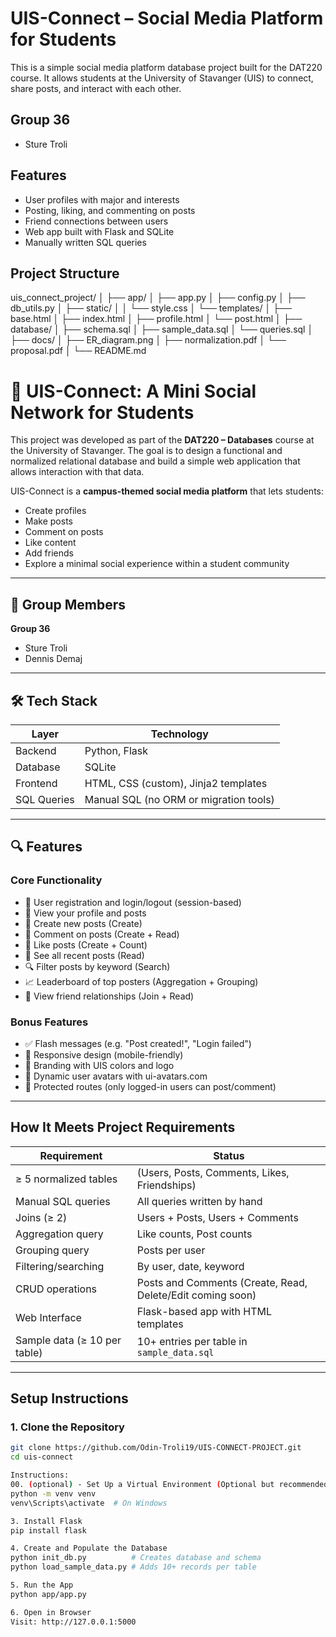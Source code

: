 # UIS-Connect – Social Media Platform for Students

This is a simple social media platform database project built for the DAT220 course. It allows students at the University of Stavanger (UIS) to connect, share posts, and interact with each other.

##  Group 36
- Sture Troli  


##  Features
- User profiles with major and interests
- Posting, liking, and commenting on posts
- Friend connections between users
- Web app built with Flask and SQLite
- Manually written SQL queries

##  Project Structure
uis_connect_project/ │ ├── app/ │ ├── app.py │ ├── config.py │ ├── db_utils.py │ ├── static/ │ │ └── style.css │ └── templates/ │ ├── base.html │ ├── index.html │ ├── profile.html │ └── post.html │ ├── database/ │ ├── schema.sql │ ├── sample_data.sql │ └── queries.sql │ ├── docs/ │ ├── ER_diagram.png │ ├── normalization.pdf │ └── proposal.pdf │ └── README.md

# 📘 UIS-Connect: A Mini Social Network for Students

This project was developed as part of the **DAT220 – Databases** course at the University of Stavanger. The goal is to design a functional and normalized relational database and build a simple web application that allows interaction with that data.

UIS-Connect is a **campus-themed social media platform** that lets students:
- Create profiles
- Make posts
- Comment on posts
- Like content
- Add friends
- Explore a minimal social experience within a student community

---

## 👥 Group Members
**Group 36**
- Sture Troli
- Dennis Demaj

---

## 🛠 Tech Stack

| Layer         | Technology        |
|--------------|-------------------|
| Backend       | Python, Flask     |
| Database      | SQLite            |
| Frontend      | HTML, CSS (custom), Jinja2 templates |
| SQL Queries   | Manual SQL (no ORM or migration tools) |

---

## 🔍 Features

### Core Functionality
- 🔐 User registration and login/logout (session-based)
- 🧑 View your profile and posts
- 📝 Create new posts (Create)
- 💬 Comment on posts (Create + Read)
- 🧡 Like posts (Create + Count)
- 📑 See all recent posts (Read)
- 🔍 Filter posts by keyword (Search)
- 📈 Leaderboard of top posters (Aggregation + Grouping)
- 👥 View friend relationships (Join + Read)

### Bonus Features
- ✅ Flash messages (e.g. "Post created!", "Login failed")
- 📱 Responsive design (mobile-friendly)
- 🎨 Branding with UIS colors and logo
- 👤 Dynamic user avatars with ui-avatars.com
- 🔐 Protected routes (only logged-in users can post/comment)

---

##  How It Meets Project Requirements

| Requirement                  | Status      |
|----------------------------- |-------------|
| ≥ 5 normalized tables        |  (Users, Posts, Comments, Likes, Friendships) |
| Manual SQL queries           |  All queries written by hand |
| Joins (≥ 2)                  |  Users + Posts, Users + Comments |
| Aggregation query            |  Like counts, Post counts |
| Grouping query               |  Posts per user |
| Filtering/searching          |  By user, date, keyword |
| CRUD operations              |  Posts and Comments (Create, Read, Delete/Edit coming soon) |
| Web Interface                |  Flask-based app with HTML templates |
| Sample data (≥ 10 per table) |  10+ entries per table in `sample_data.sql` |

---

##  Setup Instructions

### 1. Clone the Repository

```bash
git clone https://github.com/Odin-Troli19/UIS-CONNECT-PROJECT.git
cd uis-connect

Instructions:
00. (optional) - Set Up a Virtual Environment (Optional but recommended)
python -m venv venv
venv\Scripts\activate  # On Windows

3. Install Flask
pip install flask

4. Create and Populate the Database
python init_db.py          # Creates database and schema
python load_sample_data.py # Adds 10+ records per table

5. Run the App
python app/app.py

6. Open in Browser
Visit: http://127.0.0.1:5000


